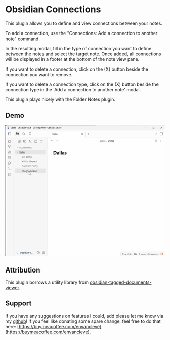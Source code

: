 # Obsidian Connections

This plugin allows you to define and view connections between your notes. 

To add a connection, use the "Connections: Add a connection to another note" command.

In the resulting modal, fill in the type of connection you want to define between the notes and select the target note. Once added, all connections will be displayed in a footer at the bottom of the note view pane.

If you want to delete a connection, click on the (X) button beside the connection you want to remove.

If you want to delete a connection type, click on the (X) button beside the connection type in the 'Add a connection to another note' modal.

This plugin plays nicely with the Folder Notes plugin.

## Demo

![Demo of obsidian-connections](demos/connections-demo-1.gif)

## Attribution

This plugin borrows a utility library from [obsidian-tagged-documents-viewer](https://github.com/mgeduld/obsidian-tagged-documents-viewer/blob/master/src/utils/links.ts).

## Support

If you have any suggestions on features I could, add please let me know via my [github](https://github.com/evancleve/obsidian-connections)! If you feel like donating some spare change, feel free to do that here: [https://buymeacoffee.com/envancleve](https://buymeacoffee.com/envancleve).